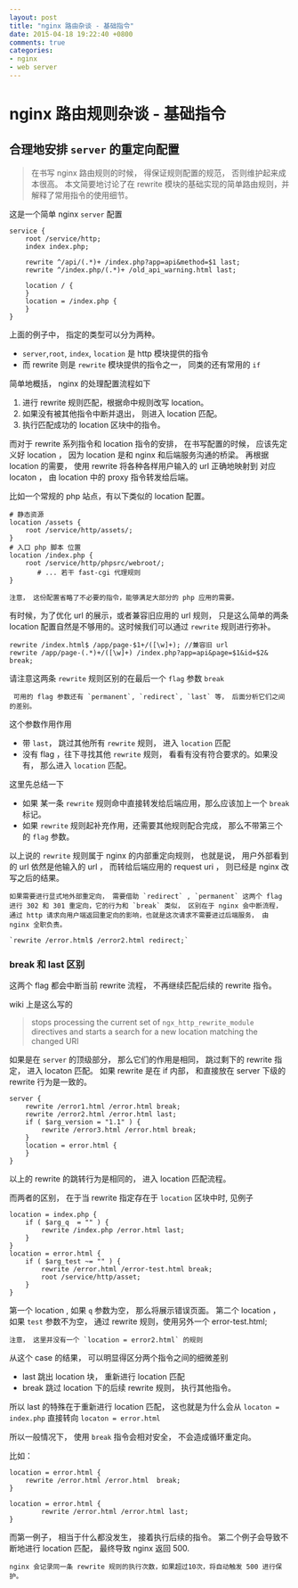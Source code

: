 ```yaml
---
layout: post
title: "nginx 路由杂谈 - 基础指令"
date: 2015-04-18 19:22:40 +0800
comments: true
categories: 
- nginx
- web server
---
```


# nginx 路由规则杂谈 - 基础指令

## 合理地安排 `server` 的重定向配置

> 在书写 nginx 路由规则的时候， 得保证规则配置的规范， 否则维护起来成本很高。
> 本文简要地讨论了在 rewrite 模块的基础实现的简单路由规则，并解释了常用指令的使用细节。

这是一个简单 nginx `server` 配置

```
service {
    root /service/http;
    index index.php;
    
    rewrite ^/api/(.*)+ /index.php?app=api&method=$1 last;
    rewrite ^/index.php/(.*)+ /old_api_warning.html last;

    location / {
    }
    location = /index.php {
    }
}
```


上面的例子中， 指定的类型可以分为两种。
* `server`,`root`, `index`, `location` 是 http 模块提供的指令
* 而 rewrite 则是 `rewrite` 模块提供的指令之一， 同类的还有常用的 `if`

简单地概括， nginx 的处理配置流程如下

1. 进行 rewrite 规则匹配，根据命中规则改写 location。
1. 如果没有被其他指令中断并退出， 则进入 location 匹配。
1. 执行匹配成功的 location 区块中的指令。

而对于 rewrite 系列指令和 location 指令的安排， 在书写配置的时候， 应该先定义好 location ， 因为 location 是和 nginx 和后端服务沟通的桥梁。
再根据 location 的需要， 使用 rewrite 将各种各样用户输入的 url 正确地映射到 对应 locaton ， 由 location 中的 proxy 指令转发给后端。

比如一个常规的 php 站点，有以下类似的 location 配置。

```
# 静态资源
location /assets {
    root /service/http/assets/;
}
# 入口 php 脚本 位置
location /index.php {
    root /service/http/phpsrc/webroot/;
       # ... 若干 fast-cgi 代理规则
}
```

    注意， 这份配置省略了不必要的指令，能够满足大部分的 php 应用的需要。

有时候，为了优化 url 的展示，或者兼容旧应用的 url 规则， 只是这么简单的两条 location 配置自然是不够用的。这时候我们可以通过 `rewrite` 规则进行弥补。

```
rewrite /index.html$ /app/page-$1+/([\w]+); //兼容旧 url
rewrite /app/page-(.*)+/([\w]+) /index.php?app=api&page=$1&id=$2& break;
```

请注意这两条 `rewrite` 规则区别的在最后一个 `flag` 参数 `break`

     可用的 flag 参数还有 `permanent`, `redirect`, `last` 等， 后面分析它们之间的差别。

这个参数作用作用

* 带 `last`， 跳过其他所有 `rewrite` 规则， 进入 `location` 匹配
* 没有 flag ，往下寻找其他 `rewrite` 规则， 看看有没有符合要求的。如果没有， 那么进入 `location` 匹配。

这里先总结一下

* 如果 某一条 `rewrite` 规则命中直接转发给后端应用，那么应该加上一个 `break` 标记。 
* 如果 `rewrite` 规则起补充作用，还需要其他规则配合完成， 那么不带第三个的 `flag` 参数。

以上说的 `rewrite` 规则属于 nginx 的内部重定向规则， 也就是说， 用户外部看到的 url 依然是他输入的 url ， 而转给后端应用的 request uri ， 则已经是 nginx 改写之后的结果。

    如果需要进行显式地外部重定向， 需要借助 `redirect` , `permanent` 这两个 flag 进行 302 和 301 重定向，它的行为和 `break` 类似， 区别在于 nginx 会中断流程， 通过 http 请求向用户端返回重定向的影响，也就是这次请求不需要进过后端服务， 由 nginx 全职负责。

    `rewrite /error.html$ /error2.html redirect;`

### break 和 last 区别

这两个 flag 都会中断当前 rewrite 流程， 不再继续匹配后续的 rewrite 指令。

wiki 上是这么写的

> stops processing the current set of `ngx_http_rewrite_module` directives and starts a search for a new location matching the changed URI

如果是在 `server` 的顶级部分， 那么它们的作用是相同， 跳过剩下的 rewrite 指定， 进入 locaton 匹配。 如果 rewrite 是在 if 内部， 和直接放在 server 下级的  rewrite 行为是一致的。

```
server {
    rewrite /error1.html /error.html break;
    rewrite /error2.html /error.html last;
    if ( $arg_version = "1.1" ) {
        rewrite /error3.html /error.html break;
    }
    location = error.html {
    }
}
```

以上的 rewrite 的跳转行为是相同的， 进入 location 匹配流程。

而两者的区别， 在于当 rewrite 指定存在于 `location` 区块中时, 见例子

```
location = index.php {
    if ( $arg_q  = "" ) {
        rewrite /index.php /error.html last;
    }
}
location = error.html {
    if ( $arg_test ~= "" ) {
        rewrite /error.html /error-test.html break; 
        root /service/http/asset;
    }
}

```

第一个 location , 如果 `q` 参数为空， 那么将展示错误页面。
第二个 location ， 如果 `test` 参数不为空， 通过 rewrite 规则，使用另外一个 error-test.html;

    注意， 这里并没有一个 `location = error2.html` 的规则

从这个 case 的结果， 可以明显得区分两个指令之间的细微差别

* last 跳出 location 块， 重新进行 location 匹配
* break 跳过 location 下的后续 rewrite 规则， 执行其他指令。

所以 last 的特殊在于重新进行 location 匹配， 这也就是为什么会从 `locaton = index.php` 直接转向 `locaton = error.html` 
    
所以一般情况下， 使用 `break` 指令会相对安全， 不会造成循环重定向。

比如：

```nginx
location = error.html {
    rewrite /error.html /error.html  break;
}
```
```nginx
location = error.html {
        rewrite /error.html /error.html last;
}
```

而第一例子， 相当于什么都没发生， 接着执行后续的指令。
第二个例子会导致不断地进行 location 匹配， 最终导致 nginx 返回 500. 

    nginx 会记录同一条 rewrite 规则的执行次数，如果超过10次，将自动触发 500 进行保护。
